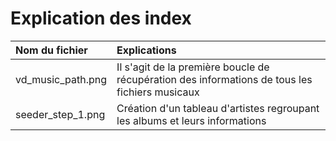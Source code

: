 # Explication des index

| Nom du fichier | Explications |
| :- | :- |
| vd_music_path.png | Il s'agit de la première boucle de récupération des informations de tous les fichiers musicaux |
| seeder_step_1.png | Création d'un tableau d'artistes regroupant les albums et leurs informations |